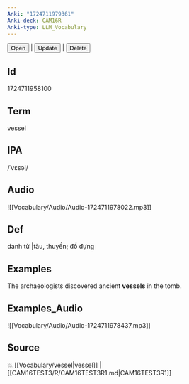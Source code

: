 ```yaml
---
Anki: "1724711979361"
Anki-deck: CAM16R
Anki-type: LLM_Vocabulary
---
```

<button class="anki-btn-open">Open</button> | <button class="anki-btn-update">Update</button> | <button class="anki-btn-delete">Delete</button>

## Id
1724711958100
## Term
vessel
## IPA
 /ˈvɛsəl/
## Audio
 ![[Vocabulary/Audio/Audio-1724711978022.mp3]]

## Def
 danh từ |tàu, thuyền; đồ đựng 
## Examples
The archaeologists discovered ancient **vessels** in the tomb.

## Examples_Audio
![[Vocabulary/Audio/Audio-1724711978437.mp3]]
## Source
💥 [[Vocabulary/vessel|vessel]] |  [[CAM16TEST3/R/CAM16TEST3R1.md|CAM16TEST3R1]]